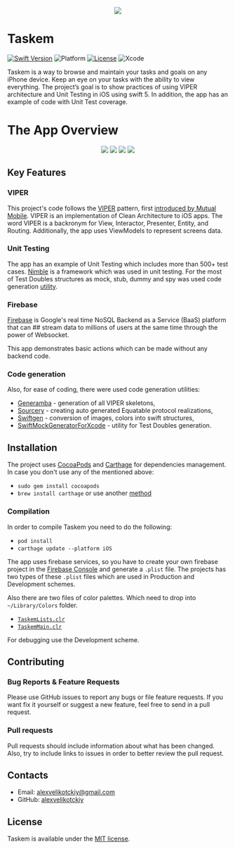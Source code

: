 <p align="center">
	<img src="Screenshots/app%20icon.png">
</p>

# Taskem #

[![Swift Version][swift-image]][swift-url]
![Platform][ios-image]
[![License][license-image]][license-url]
![Xcode][xcode-image]

Taskem is a way to browse and maintain your tasks and goals on any iPhone device.
Keep an eye on your tasks with the ability to view everything. The project’s goal is to show 
practices of using VIPER architecture and Unit Testing in iOS using swift 5. In addition,
the app has an example of code with Unit Test coverage.

# The App Overview #

<p align="center">
	<img src="Screenshots/Schedule%20White%20Swipes.png">
	<img src="Screenshots/Calendar%20Dark.png">
	<img src="Screenshots/Calendar%20White%203.png">
	<img src="Screenshots/Popup%20Dark.png">
</p>

## Key Features ##

### VIPER ###

This project's code follows the [VIPER][viper-url] 
pattern, first [introduced by Mutual Mobile][mutual mobile-url]. 
VIPER is an implementation of Clean Architecture to iOS apps.
The word VIPER is a backronym for View, Interactor, Presenter, Entity,
and Routing. Additionally, the app
uses ViewModels to represent screens data.

### Unit Testing ###

The app has an example of Unit Testing which includes more than 500+ test cases.
[Nimble][nimble-url] is a framework which was used in unit testing.
For the most of Test Doubles structures as mock, stub, dummy and spy was used 
code generation [utility][mock-generator-url].

### Firebase ###

[Firebase][firebase-url] is Google's real time NoSQL Backend as a Service (BaaS) platform that can ##
stream data to millions of users at the same time through the power of Websocket.

This app demonstrates basic actions which can be made without any backend code.

### Code generation ###

Also, for ease of coding, there were used code generation utilities:

- [Generamba][generamba-url] - generation of all VIPER skeletons,
- [Sourcery][sourcery-url] - creating auto generated Equatable protocol realizations,
- [Swiftgen][swiftgen-url] - conversion of images, colors into swift structures,
- [SwiftMockGeneratorForXcode][mock-generator-url] - utility for Test Doubles generation.

## Installation ##

The project uses [CocoaPods][pods-url] and [Carthage][carthage-url] for dependencies management.
In case you don't use any of the mentioned above:

- ```sudo gem install cocoapods```
- ```brew install carthage``` or use another [method][carthage-install-url]

### Compilation ###

In order to compile Taskem you need to do the following:

- ```pod install```
- ```carthage update --platform iOS```

The app uses firebase services, so you have to create your own firebase project in the [Firebase Console][firebase-installation-url] and generate a ```.plist``` file. The projects has two types of these ```.plist``` files which are used in Production and Development schemes.

Also there are two files of color palettes. Which need to drop into ```~/Library/Colors``` folder.

- [```TaskemLists.clr```][license-url]
- [```TaskemMain.clr```][license-url]

For debugging use the Development scheme.

## Contributing ##

### Bug Reports & Feature Requests ###

Please use GitHub issues to report any bugs or file feature requests. If you want fix it yourself or suggest a new feature, feel free to send in a pull request. 

### Pull requests ###

Pull requests should include information about what has been changed. Also, try to include links to issues in order to better review the pull request.

## Contacts ##

- Email: <alexvelikotckiy@gmail.com>
- GitHub: [alexvelikotckiy][author-url]

## License ##

Taskem is available under the [MIT license][license-url]. 

[license-url]: LICENSE
[swift-url]: https://swift.org/
[viper-url]: https://www.ckl.io/blog/ios-project-architecture-using-viper/
[mutual mobile-url]: https://mutualmobile.com/resources/meet-viper-fast-agile-non-lethal-ios-architecture-framework/
[nimble-url]: https://github.com/Quick/Nimble
[generamba-url]: https://github.com/strongself/Generamba
[sourcery-url]: https://github.com/krzysztofzablocki/Sourcery
[swiftgen-url]: https://github.com/SwiftGen/SwiftGen
[mock-generator-url]: https://github.com/seanhenry/SwiftMockGeneratorForXcode
[pods-url]: https://cocoapods.org
[carthage-url]: https://github.com/Carthage/Carthage
[carthage-install-url]: https://github.com/Carthage/Carthage#installing-carthage
[firebase-url]: https://firebase.google.com
[firebase-installation-url]: https://console.firebase.google.com
[taskem-lists-palette-url]: TaskemLists.clr
[taskem-main-palette-url]: TaskemMain.clr
[author-url]: https://github.com/alexvelikotckiy

[license-image]: https://img.shields.io/badge/license-MIT-blue.svg
[swift-image]: https://img.shields.io/badge/swift-5-orange.svg
[xcode-image]: https://img.shields.io/badge/xcode-10+-blue.svg
[ios-image]: http://img.shields.io/badge/iOS-12.0%2B-blue.svg
